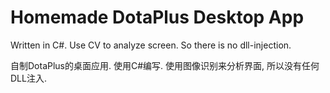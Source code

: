 # Homemade DotaPlus Desktop App

Written in C#.
Use CV to analyze screen. So there is no dll-injection.

自制DotaPlus的桌面应用.
使用C#编写. 使用图像识别来分析界面, 所以没有任何DLL注入.

